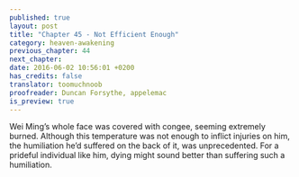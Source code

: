 ```yaml
---
published: true
layout: post
title: "Chapter 45 - Not Efficient Enough"
category: heaven-awakening
previous_chapter: 44
next_chapter:
date: 2016-06-02 10:56:01 +0200
has_credits: false
translator: toomuchnoob
proofreader: Duncan Forsythe, appelemac
is_preview: true
---
```

Wei Ming’s whole face was covered with congee, seeming extremely burned. Although this temperature was not enough to inflict injuries on him, the humiliation he’d suffered on the back of it, was unprecedented. For a prideful individual like him, dying might sound better than suffering such a humiliation.

